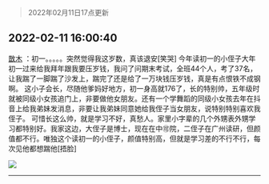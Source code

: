 > 2022年02月11日17点更新
<link rel="stylesheet" href="https://cdn.jsdelivr.net/gh/taotie6/sampleJSON@main/css/photo_show.css">
<meta name="referrer" content="no-referrer" />


 ## 2022-02-11 16:00:40 

 [㪚木](https://www.coolapk.com/feed/33470006?shareKey=ZDc3NWYyOGIwNWQ2NjIwNjI1NDA~) ：初一。。。。。突然觉得我这岁数，真该退安[笑哭]
今年读初一的小侄子大年初一过来给我拜年跟我要压岁钱，我问了问期末考试，全班44个人，考了37名，让我踹了一脚踹了沙发上，踹完了还是给了一万块钱压岁钱，真是有点恨铁不成钢啊。
这小子会长，尽随他爹妈好地方，初一身高就176了<!--break-->，长的特别帅，五年级时就被同级小女孩追门上，非要做他女朋友。还有一个学舞蹈的同级小女孩去年在抖音上给我弟妹发消息，非要让我弟妹同意她给我侄子当女朋友，说特别特别喜欢我侄子。
可惜长这么帅，就是学习不好，真愁人。家里小字辈的几个外甥表外甥学习都特别好。我家这边，大侄子是博士，现在在中🉑院，二侄子在广州读研，但颜值都不行。唯独这个读初一的小侄子，颜值特别高，但就是学习差的不行不行，每次见他都想踹他[捂脸] 

<div class="album">
<img class="img-item" src="http://image.coolapk.com/feed/2022/0211/16/1081091_ddaabac4_6438_9937_745@350x178.gif" />
</div>

 ------- 

